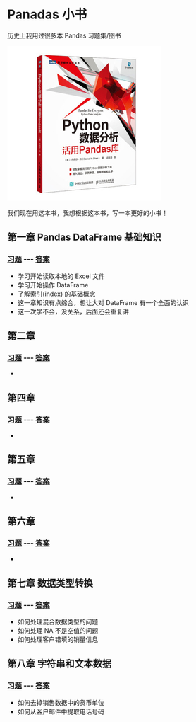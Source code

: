 # Panadas 小书 

历史上我用过很多本 Pandas 习题集/图书

![Pandas](images/book_preface.jpg)

我们现在用这本书，我想根据这本书，写一本更好的小书！


## 第一章 Pandas DataFrame 基础知识

### [习题](01-dataframe-basic/questions.ipynb) --- [答案](01-dataframe-basic/answer-questions.ipynb)

* 学习开始读取本地的 Excel 文件
* 学习开始操作 DataFrame
* 了解索引(index) 的基础概念
* 这一章知识有点综合，想让大对 DataFrame 有一个全面的认识
* 这一次学不会，没关系，后面还会重复讲

## 第二章

### [习题](02-more-pandas/questions.ipynb) --- [答案](02-more-pandas/answer-questions.ipynb)

*

## 第四章

### [习题](04-concat-merge/questions.ipynb) --- [答案](04-concat-merge/answer-questions.ipynb)

*

## 第五章

### [习题](05-missing/questions.ipynb) --- [答案](05-missing/answer-questions.ipynb)

*

## 第六章

### [习题](06-tidy/questions.ipynb) --- [答案](06-tidy/answer-questions.ipynb)

*

## 第七章 数据类型转换

### [习题](07-data-type/questions.ipynb) --- [答案](07-data-type/answer-questions.ipynb)

* 如何处理混合数据类型的问题
* 如何处理 NA 不是空值的问题
* 如何处理客户错填的销量信息



## 第八章 字符串和文本数据

### [习题](08-string/questions.ipynb) --- [答案](08-string/answer-questions.ipynb)

* 如何去掉销售数据中的货币单位
* 如何从客户邮件中提取电话号码


